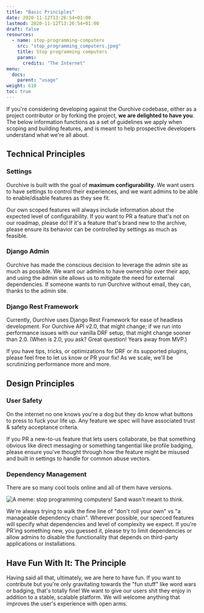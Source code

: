 ```yaml
---
title: "Basic Principles"
date: 2020-11-12T13:26:54+01:00
lastmod: 2020-11-12T13:26:54+01:00
draft: false
resources:
  - name: stop-programming-computers
    src: "stop_programming_computers.jpeg"
    title: Stop programming computers
    params:
      credits: "The Internet"
menu:
  docs:
    parent: "usage"
weight: 610
toc: true
---
```


If you're considering developing against the Ourchive codebase, either as a project contributor or by forking the project, **we are delighted to have you**. The below information functions as a set of guidelines we apply when scoping and building features, and is meant to help prospective developers understand what we're all about.

<!--more-->



## Technical Principles

### Settings

Ourchive is built with the goal of **maximum configurability**. We want users to have settings to control their experiences, and we want admins to be able to enable/disable features as they see fit. 

Our own scoped features will always include information about the expected level of configurability. If you want to PR a feature that's not on our roadmap, please do! If it's a feature that's brand new to the archive, please ensure its behavior can be controlled by settings as much as feasible.

### Django Admin

Ourchive has made the conscious decision to leverage the admin site as much as possible. We want our admins to have ownership over their app, and using the admin site allows us to mitigate the need for external dependencies. If someone wants to run Ourchive without email, they can, thanks to the admin site. 

### Django Rest Framework

Currently, Ourchive uses Django Rest Framework for ease of headless development. For Ourchive API v2.0, that might change; if we run into performance issues with our vanilla DRF setup, that might change sooner than 2.0. (When is 2.0, you ask? Great question! Years away from MVP.) 

If you have tips, tricks, or optimizations for DRF or its supported plugins, please feel free to let us know or PR your fix! As we scale, we'll be scrutinizing performance more and more.

## Design Principles

### User Safety

On the internet no one knows you're a dog but they do know what buttons to press to fuck your life up. Any feature we spec will have associated trust & safety acceptance criteria.

If you PR a new-to-us feature that lets users collaborate, be that something obvious like direct messaging or something tangential like profile badging, please ensure you've thought through how the feature might be misused and built in settings to handle for common abuse vectors.

### Dependency Management

There are so many cool tools online and all of them have versions.

![A meme: stop programming computers! Sand wasn't meant to think.](/images/stop_programming_computers.jpeg)

We're always trying to walk the fine line of "don't roll your own" vs "a manageable dependency chain". Wherever possible, our specced features will specify what dependencies and level of complexity we expect. If you're PR'ing something new, you guessed it, please try to limit dependencies or allow admins to disable the functionality that depends on third-party applications or installations. 

## Have Fun With It: The Principle

Having said all that, ultimately, we are here to have fun. If you want to contribute but you're only gravitating towards the "fun stuff" like word wars or badging, that's totally fine! We want to give our users shit they enjoy in addition to a stable, scalable platform. We will welcome anything that improves the user's experience with open arms.